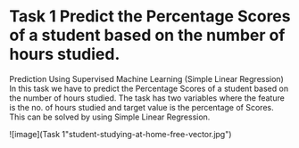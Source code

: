 
# Task 1 Predict the Percentage Scores of a student based on the number of hours studied.

 Prediction Using Supervised Machine Learning (Simple Linear Regression) In this task we have to predict the Percentage Scores of a student based on the number of hours studied. The task has two variables where the feature is the no. of hours studied and target value is the percentage of Scores. This can be solved by using Simple Linear Regression.


![image](Task 1\"student-studying-at-home-free-vector.jpg")
